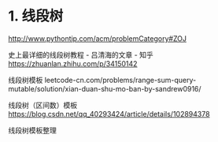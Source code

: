# 1. 线段树



http://www.pythontip.com/acm/problemCategory#ZOJ




史上最详细的线段树教程 - 吕清海的文章 - 知乎
https://zhuanlan.zhihu.com/p/34150142

线段树模板
leetcode-cn.com/problems/range-sum-query-mutable/solution/xian-duan-shu-mo-ban-by-sandrew0916/




线段树（区间数）模板 https://blog.csdn.net/qq_40293424/article/details/102894378


线段树模板整理




















